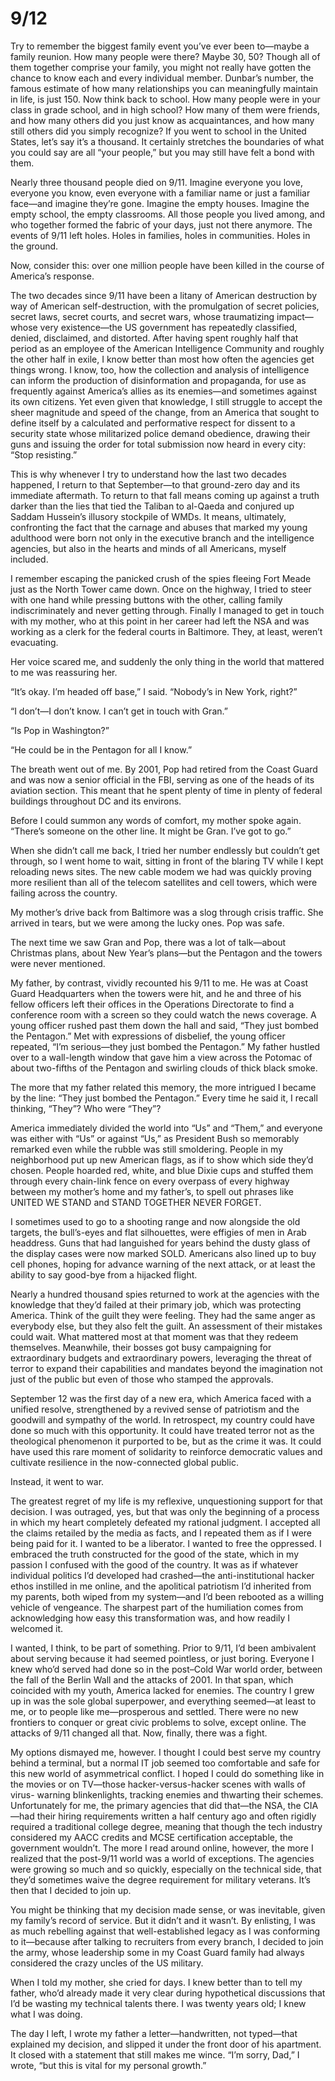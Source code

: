 # 9/12

Try to remember the biggest family event you’ve ever been to—maybe a family
reunion. How many people were there? Maybe 30, 50? Though all of them together
comprise your family, you might not really have gotten the chance to know each
and every individual member. Dunbar’s number, the famous estimate of how many
relationships you can meaningfully maintain in life, is just 150. Now think
back to school. How many people were in your class in grade school, and in
high school? How many of them were friends, and how many others did you just
know as acquaintances, and how many still others did you simply recognize? If
you went to school in the United States, let’s say it’s a thousand. It
certainly stretches the boundaries of what you could say are all “your
people,” but you may still have felt a bond with them.

Nearly three thousand people died on 9/11. Imagine everyone you love, everyone
you know, even everyone with a familiar name or just a familiar face—and
imagine they’re gone. Imagine the empty houses. Imagine the empty school, the
empty classrooms. All those people you lived among, and who together formed
the fabric of your days, just not there anymore. The events of 9/11 left
holes. Holes in families, holes in communities. Holes in the ground.

Now, consider this: over one million people have been killed in the course of
America’s response.

The two decades since 9/11 have been a litany of American destruction by way
of American self-destruction, with the promulgation of secret policies, secret
laws, secret courts, and secret wars, whose traumatizing impact—whose very
existence—the US government has repeatedly classified, denied, disclaimed, and
distorted. After having spent roughly half that period as an employee of the
American Intelligence Community and roughly the other half in exile, I know
better than most how often the agencies get things wrong. I know, too, how the
collection and analysis of intelligence can inform the production of
disinformation and propaganda, for use as frequently against America’s allies
as its enemies—and sometimes against its own citizens. Yet even given that
knowledge, I still struggle to accept the sheer magnitude and speed of the
change, from an America that sought to define itself by a calculated and
performative respect for dissent to a security state whose militarized police
demand obedience, drawing their guns and issuing the order for total
submission now heard in every city: “Stop resisting.”

This is why whenever I try to understand how the last two decades happened, I
return to that September—to that ground-zero day and its immediate aftermath.
To return to that fall means coming up against a truth darker than the lies
that tied the Taliban to al-Qaeda and conjured up Saddam Hussein’s illusory
stockpile of WMDs. It means, ultimately, confronting the fact that the carnage
and abuses that marked my young adulthood were born not only in the executive
branch and the intelligence agencies, but also in the hearts and minds of all
Americans, myself included.

I remember escaping the panicked crush of the spies fleeing Fort Meade just as
the North Tower came down. Once on the highway, I tried to steer with one hand
while pressing buttons with the other, calling family indiscriminately and
never getting through. Finally I managed to get in touch with my mother, who
at this point in her career had left the NSA and was working as a clerk for
the federal courts in Baltimore. They, at least, weren’t evacuating.

Her voice scared me, and suddenly the only thing in the world that mattered to
me was reassuring her.

“It’s okay. I’m headed off base,” I said. “Nobody’s in New York, right?”

“I don’t—I don’t know. I can’t get in touch with Gran.”

“Is Pop in Washington?”

“He could be in the Pentagon for all I know.”

The breath went out of me. By 2001, Pop had retired from the Coast Guard and
was now a senior official in the FBI, serving as one of the heads of its
aviation section. This meant that he spent plenty of time in plenty of federal
buildings throughout DC and its environs.

Before I could summon any words of comfort, my mother spoke again. “There’s
someone on the other line. It might be Gran. I’ve got to go.”

When she didn’t call me back, I tried her number endlessly but couldn’t get
through, so I went home to wait, sitting in front of the blaring TV while I
kept reloading news sites. The new cable modem we had was quickly proving more
resilient than all of the telecom satellites and cell towers, which were
failing across the country.

My mother’s drive back from Baltimore was a slog through crisis traffic. She
arrived in tears, but we were among the lucky ones. Pop was safe.

The next time we saw Gran and Pop, there was a lot of talk—about Christmas
plans, about New Year’s plans—but the Pentagon and the towers were never
mentioned.

My father, by contrast, vividly recounted his 9/11 to me. He was at Coast
Guard Headquarters when the towers were hit, and he and three of his fellow
officers left their offices in the Operations Directorate to find a conference
room with a screen so they could watch the news coverage. A young officer
rushed past them down the hall and said, “They just bombed the Pentagon.” Met
with expressions of disbelief, the young officer repeated, “I’m serious—they
just bombed the Pentagon.” My father hustled over to a wall-length window that
gave him a view across the Potomac of about two-fifths of the Pentagon and
swirling clouds of thick black smoke.

The more that my father related this memory, the more intrigued I became by
the line: “They just bombed the Pentagon.” Every time he said it, I recall
thinking, “They”? Who were “They”?

America immediately divided the world into “Us” and “Them,” and everyone was
either with “Us” or against “Us,” as President Bush so memorably remarked even
while the rubble was still smoldering. People in my neighborhood put up new
American flags, as if to show which side they’d chosen. People hoarded red,
white, and blue Dixie cups and stuffed them through every chain-link fence on
every overpass of every highway between my mother’s home and my father’s, to
spell out phrases like UNITED WE STAND and STAND TOGETHER NEVER FORGET.

I sometimes used to go to a shooting range and now alongside the old targets,
the bull’s-eyes and flat silhouettes, were effigies of men in Arab headdress.
Guns that had languished for years behind the dusty glass of the display cases
were now marked SOLD. Americans also lined up to buy cell phones, hoping for
advance warning of the next attack, or at least the ability to say good-bye
from a hijacked flight.

Nearly a hundred thousand spies returned to work at the agencies with the
knowledge that they’d failed at their primary job, which was protecting
America. Think of the guilt they were feeling. They had the same anger as
everybody else, but they also felt the guilt. An assessment of their mistakes
could wait. What mattered most at that moment was that they redeem themselves.
Meanwhile, their bosses got busy campaigning for extraordinary budgets and
extraordinary powers, leveraging the threat of terror to expand their
capabilities and mandates beyond the imagination not just of the public but
even of those who stamped the approvals.

September 12 was the first day of a new era, which America faced with a
unified resolve, strengthened by a revived sense of patriotism and the
goodwill and sympathy of the world. In retrospect, my country could have done
so much with this opportunity. It could have treated terror not as the
theological phenomenon it purported to be, but as the crime it was. It could
have used this rare moment of solidarity to reinforce democratic values and
cultivate resilience in the now-connected global public.

Instead, it went to war.

The greatest regret of my life is my reflexive, unquestioning support for that
decision. I was outraged, yes, but that was only the beginning of a process in
which my heart completely defeated my rational judgment. I accepted all the
claims retailed by the media as facts, and I repeated them as if I were being
paid for it. I wanted to be a liberator. I wanted to free the oppressed. I
embraced the truth constructed for the good of the state, which in my passion
I confused with the good of the country. It was as if whatever individual
politics I’d developed had crashed—the anti-institutional hacker ethos
instilled in me online, and the apolitical patriotism I’d inherited from my
parents, both wiped from my system—and I’d been rebooted as a willing vehicle
of vengeance. The sharpest part of the humiliation comes from acknowledging
how easy this transformation was, and how readily I welcomed it.

I wanted, I think, to be part of something. Prior to 9/11, I’d been ambivalent
about serving because it had seemed pointless, or just boring. Everyone I knew
who’d served had done so in the post–Cold War world order, between the fall of
the Berlin Wall and the attacks of 2001. In that span, which coincided with my
youth, America lacked for enemies. The country I grew up in was the sole
global superpower, and everything seemed—at least to me, or to people like
me—prosperous and settled. There were no new frontiers to conquer or great
civic problems to solve, except online. The attacks of 9/11 changed all that.
Now, finally, there was a fight.

My options dismayed me, however. I thought I could best serve my country
behind a terminal, but a normal IT job seemed too comfortable and safe for
this new world of asymmetrical conflict. I hoped I could do something like in
the movies or on TV—those hacker-versus-hacker scenes with walls of virus-
warning blinkenlights, tracking enemies and thwarting their schemes.
Unfortunately for me, the primary agencies that did that—the NSA, the CIA—had
their hiring requirements written a half century ago and often rigidly
required a traditional college degree, meaning that though the tech industry
considered my AACC credits and MCSE certification acceptable, the government
wouldn’t. The more I read around online, however, the more I realized that the
post-9/11 world was a world of exceptions. The agencies were growing so much
and so quickly, especially on the technical side, that they’d sometimes waive
the degree requirement for military veterans. It’s then that I decided to join
up.

You might be thinking that my decision made sense, or was inevitable, given my
family’s record of service. But it didn’t and it wasn’t. By enlisting, I was
as much rebelling against that well-established legacy as I was conforming to
it—because after talking to recruiters from every branch, I decided to join
the army, whose leadership some in my Coast Guard family had always considered
the crazy uncles of the US military.

When I told my mother, she cried for days. I knew better than to tell my
father, who’d already made it very clear during hypothetical discussions that
I’d be wasting my technical talents there. I was twenty years old; I knew what
I was doing.

The day I left, I wrote my father a letter—handwritten, not typed—that
explained my decision, and slipped it under the front door of his apartment.
It closed with a statement that still makes me wince. “I’m sorry, Dad,” I
wrote, “but this is vital for my personal growth.”

